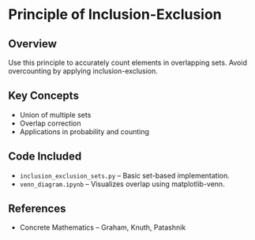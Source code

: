 # Principle of Inclusion-Exclusion

## Overview
Use this principle to accurately count elements in overlapping sets. Avoid overcounting by applying inclusion-exclusion.

## Key Concepts
- Union of multiple sets
- Overlap correction
- Applications in probability and counting

## Code Included
- `inclusion_exclusion_sets.py` – Basic set-based implementation.
- `venn_diagram.ipynb` – Visualizes overlap using matplotlib-venn.

## References
- Concrete Mathematics – Graham, Knuth, Patashnik
